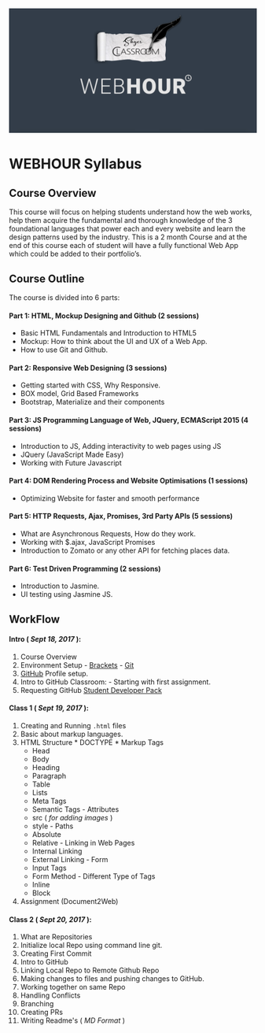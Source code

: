 # <img src="assests/Cover.jpg" alt="class logo" class="logo"/>

# WEB**HOUR** Syllabus


## Course Overview
This course will focus on helping students understand how the web works, help them acquire the fundamental and thorough knowledge of the 3 foundational languages that power each and every website and learn the design patterns used by the industry. This is a 2 month Course and at the end of this  course each of student will have a fully functional Web App which could be added to their portfolio’s.

## Course Outline

The course is divided into 6 parts:

#### Part 1: HTML, Mockup Designing and Github (2 sessions)
  * Basic HTML Fundamentals and Introduction to HTML5
  * Mockup: How to think about the UI and UX of a Web App.
  * How to use Git and Github.

#### Part 2: Responsive Web Designing (3 sessions)
  * Getting started with CSS, Why Responsive.
  * BOX model, Grid Based Frameworks
  * Bootstrap, Materialize and their components

#### Part 3: JS Programming Language of Web, JQuery, ECMAScript 2015 (4 sessions)
  * Introduction to JS, Adding interactivity to web pages using JS
  * JQuery (JavaScript Made Easy)
  * Working with Future Javascript


#### Part 4: DOM Rendering Process and Website Optimisations (1 sessions)
  * Optimizing Website for faster and smooth performance

#### Part 5: HTTP Requests, Ajax, Promises, 3rd Party APIs (5 sessions)
  * What are Asynchronous Requests, How do they work.
  * Working with $.ajax, JavaScript Promises
  * Introduction to Zomato or any other API for fetching places data.

#### Part 6: Test Driven Programming  (2 sessions)
  * Introduction to Jasmine.
  * UI testing using Jasmine JS.


## WorkFlow
#### Intro ( *Sept 18, 2017* ):
  1. Course Overview
  2. Environment Setup
    - [Brackets](https://github.com/adobe/brackets/releases)
    - [Git](https://git-scm.com/downloads)
  3. [GitHub](https://github.com/) Profile setup.
  4. Intro to GitHub Classroom:
    - Starting with first assignment.
  5. Requesting GitHub [Student Developer Pack](https://education.github.com/pack)


#### Class 1 ( *Sept 19, 2017* ):
  1. Creating and Running `.html` files
  2. Basic about markup languages.
  3. HTML Structure
    * DOCTYPE
    * Markup Tags
      + Head
      + Body
      + Heading
      + Paragraph
      + Table
      + Lists
      + Meta Tags
      + Semantic Tags
    - Attributes
      + src ( *for adding images* )
      + style
    - Paths
      + Absolute
      + Relative
    - Linking in Web Pages
      + Internal Linking
      + External Linking
    - Form
      + Input Tags
      + Form Method
    - Different Type of Tags
      + Inline
      + Block
  4. Assignment (Document2Web)


#### Class 2 ( *Sept 20, 2017* ):
  1. What are Repositories
  2. Initialize local Repo using command line git.
  3. Creating First Commit
  4. Intro to GitHub
  5. Linking Local Repo to Remote Github Repo
  6. Making changes to files and pushing changes to GitHub.
  7. Working together on same Repo
  8. Handling Conflicts
  9. Branching
  10. Creating PRs
  11. Writing Readme's ( *MD Format* )
